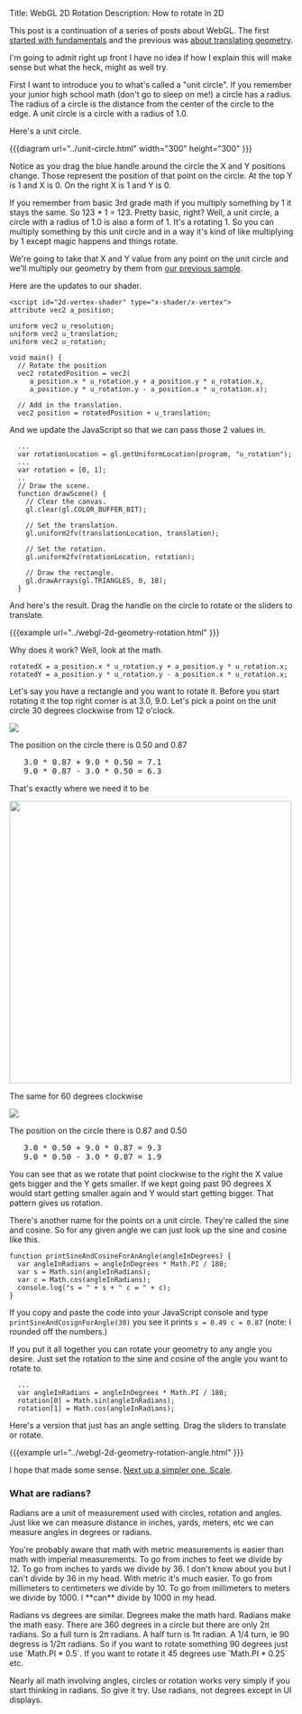 ﻿Title: WebGL 2D Rotation
Description: How to rotate in 2D

This post is a continuation of a series of posts about WebGL. The first <a href="webgl-fundamentals.html">started with fundamentals</a> and the previous was <a href="webgl-2d-translation.html">about translating geometry</a>.

I'm going to admit right up front I have no idea if how I explain this will make sense but what the heck, might as well try.
<!--more-->
First I want to introduce you to what's called a "unit circle". If you remember your junior high school math (don't go to sleep on me!) a circle has a radius. The radius of a circle is the distance from the center of the circle to the edge. A unit circle is a circle with a radius of 1.0.

Here's a unit circle.

{{{diagram url="../unit-circle.html" width="300" height="300" }}}

Notice as you drag the blue handle around the circle the X and Y positions change. Those represent the position of that point on the circle. At the top Y is 1 and X is 0. On the right X is 1 and Y is 0.

If you remember from basic 3rd grade math if you multiply something by 1 it stays the same. So 123 * 1 = 123. Pretty basic, right? Well, a unit circle, a circle with a radius of 1.0 is also a form of 1. It's a rotating 1.  So you can multiply something by this unit circle and in a way it's kind of like multiplying by 1 except magic happens and things rotate.

We're going to take that X and Y value from any point on the unit circle and we'll multiply our geometry by them from <a href="webgl-2d-translation.html">our previous sample</a>.

Here are the updates to our shader.

    <script id="2d-vertex-shader" type="x-shader/x-vertex">
    attribute vec2 a_position;

    uniform vec2 u_resolution;
    uniform vec2 u_translation;
    uniform vec2 u_rotation;

    void main() {
      // Rotate the position
      vec2 rotatedPosition = vec2(
         a_position.x * u_rotation.y + a_position.y * u_rotation.x,
         a_position.y * u_rotation.y - a_position.x * u_rotation.x);

      // Add in the translation.
      vec2 position = rotatedPosition + u_translation;

And we update the JavaScript so that we can pass those 2 values in.

      ...
      var rotationLocation = gl.getUniformLocation(program, "u_rotation");
      ...
      var rotation = [0, 1];
      ..
      // Draw the scene.
      function drawScene() {
        // Clear the canvas.
        gl.clear(gl.COLOR_BUFFER_BIT);

        // Set the translation.
        gl.uniform2fv(translationLocation, translation);

        // Set the rotation.
        gl.uniform2fv(rotationLocation, rotation);

        // Draw the rectangle.
        gl.drawArrays(gl.TRIANGLES, 0, 18);
      }

And here's the result. Drag the handle on the circle to rotate or the sliders to translate.

{{{example url="../webgl-2d-geometry-rotation.html" }}}

Why does it work? Well, look at the math.

    rotatedX = a_position.x * u_rotation.y + a_position.y * u_rotation.x;
    rotatedY = a_position.y * u_rotation.y - a_position.x * u_rotation.x;

Let's say you have a rectangle and you want to rotate it. Before you start rotating it the top right corner is at 3.0, 9.0. Let's pick a point on the unit circle 30 degrees clockwise from 12 o'clock.

<img src="../resources/rotate-30.png" class="webgl_center" />

The position on the circle there is 0.50 and 0.87

<pre class="webgl_center">
   3.0 * 0.87 + 9.0 * 0.50 = 7.1
   9.0 * 0.87 - 3.0 * 0.50 = 6.3
</pre>

That's exactly where we need it to be

<img src="../resources/rotation-drawing.svg" width="500" class="webgl_center"/>

The same for 60 degrees clockwise

<img src="../resources/rotate-60.png" class="webgl_center" />

The position on the circle there is 0.87 and 0.50

<pre class="webgl_center">
   3.0 * 0.50 + 9.0 * 0.87 = 9.3
   9.0 * 0.50 - 3.0 * 0.87 = 1.9
</pre>

You can see that as we rotate that point clockwise to the right the X value gets bigger and the Y gets smaller. If we kept going past 90 degrees X would start getting smaller again and Y would start getting bigger. That pattern gives us rotation.

There's another name for the points on a unit circle. They're called the sine and cosine. So for any given angle we can just look up the sine and cosine like this.

    function printSineAndCosineForAnAngle(angleInDegrees) {
      var angleInRadians = angleInDegrees * Math.PI / 180;
      var s = Math.sin(angleInRadians);
      var c = Math.cos(angleInRadians);
      console.log("s = " + s + " c = " + c);
    }

If you copy and paste the code into your JavaScript console and type `printSineAndCosignForAngle(30)` you see it prints `s = 0.49 c = 0.87` (note: I rounded off the numbers.)

If you put it all together you can rotate your geometry to any angle you desire. Just set the rotation to the sine and cosine of the angle you want to rotate to.

      ...
      var angleInRadians = angleInDegrees * Math.PI / 180;
      rotation[0] = Math.sin(angleInRadians);
      rotation[1] = Math.cos(angleInRadians);

Here's a version that just has an angle setting. Drag the sliders to translate or rotate.

{{{example url="../webgl-2d-geometry-rotation-angle.html" }}}

I hope that made some sense. <a href="webgl-2d-scale.html">Next up a simpler one. Scale</a>.

<div class="webgl_bottombar"><h3>What are radians?</h3>
<p>
Radians are a unit of measurement used with circles, rotation and angles. Just like we can measure distance in inches, yards, meters, etc we can measure angles in degrees or radians.
</p>
<p>
You're probably aware that math with metric measurements is easier than math with imperial measurements. To go from inches to feet we divide by 12. To go from inches to yards we divide by 36. I don't know about you but I can't divide by 36 in my head. With metric it's much easier. To go from millimeters to centimeters we divide by 10. To go from millimeters to meters we divide by 1000. I **can** divide by 1000 in my head.
</p>
<p>
Radians vs degrees are similar. Degrees make the math hard. Radians make the math easy. There are 360 degrees in a circle but there are only 2π radians. So a full turn is 2π radians. A half turn is 1π radian. A 1/4 turn, ie 90 degress is 1/2π radians. So if you want to rotate something 90 degrees just use `Math.PI * 0.5`. If you want to rotate it 45 degrees use `Math.PI * 0.25` etc.
</p>
<p>
Nearly all math involving angles, circles or rotation works very simply if you start thinking in radians. So give it try. Use radians, not degrees except in UI displays.
</p>
</div>


